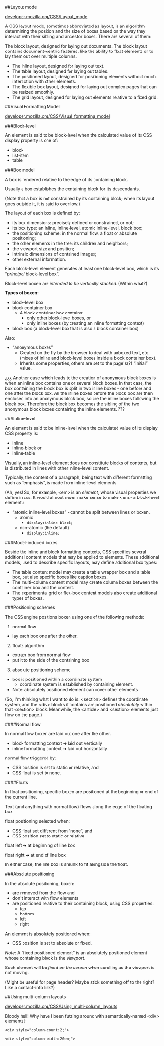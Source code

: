 ##Layout mode

[developer.mozilla.org/CSS/Layout_mode](https://developer.mozilla.org/en-US/docs/Web/CSS/Layout_mode)

A CSS layout mode, sometimes abbreviated as layout, is an algorithm determining the position and the size of boxes based on the way they interact with their sibling and ancestor boxes. There are several of them:

The block layout, designed for laying out documents. The block layout contains document-centric features, like the ability to float elements or to lay them out over multiple columns.

*  The inline layout, designed for laying out text.
*  The table layout, designed for laying out tables.
*  The positioned layout, designed for positioning elements without much interaction with other elements.
*  The flexible box layout, designed for laying out complex pages that can be resized smoothly.
*  The grid layout, designed for laying out elements relative to a fixed grid.


##Visual Formatting Model

[developer.mozilla.org/CSS/Visual_formatting_model](https://developer.mozilla.org/en-US/docs/Web/Guide/CSS/Visual_formatting_model)

###Block-level

An element is said to be block-level when the calculated value of its CSS display property is one of:

* block
* list-item
* table

###Box model

A box is rendered relative to the edge of its containing block.

Usually a box establishes the containing block for its descendants.

  (Note that a box is not constrained by its containing block; when its layout goes outside it, it is said to overflow.)


The layout of each box is defined by:
* its box dimensions: precisely defined or constrained, or not;
* its box type: an inline, inline-level, atomic inline-level, block box;
* the positioning scheme: in the normal flow, a float or absolute positioning;
* the other elements in the tree: its children and neighbors;
* the viewport size and position;
* intrinsic dimensions of contained images;
* other external information.

Each block-level element generates at least one block-level box, which is its “*principal* block-level box”.

Block-level boxen are *intended to be vertically stacked*. (Within what?)

**Types of boxen:**
* block-level box
* block container box
  * A block container box contains:
    * only other block-level boxes, or
    * only inline boxes (by creating an inline formatting context)
* block box (a block-level box that is also a block container box)

Also:
* “anonymous boxes”
  * Created on the fly by the browser to deal with unboxed text, etc. (mixes of inline and block-level boxes inside a block container box).
  * Inherits some properties, others are set to the page's(?) “initial” value.

¿¿¿
Another case which leads to the creation of anonymous block boxes is when an inline box contains one or several block boxes. In that case, the box containing the block box is split in two inline boxes - one before and one after the block box. All the inline boxes before the block box are then enclosed into an anonymous block box, so are the inline boxes following the block box. Therefore the block box becomes the sibling of the two anonymous block boxes containing the inline elements.
???


###Inline-level

An element is said to be inline-level when the calculated value of its display CSS property is:

* inline
* inline-block or
* inline-table

Visually, an inline-level element does *not* constitute blocks of contents, but is distributed in lines with other inline-level content.

Typically, the content of a paragraph, being text with different formatting such as “emphasis”, is made from inline-level elements.

  (Ah, yes!  So, for example, &lt;em&gt; is an *element*, whose visual properties we define in `css`.  It would almost never make sense to make &lt;em&gt; a block-level element.)

* “atomic inline-level boxes” - cannot be split between lines or boxen.
  * atomic
    * `display:inline-block;`
  * non-atomic (the default)
    * `display:inline;`

###Model-induced boxes

Beside the inline and block formatting contexts, CSS specifies several additional content models that may be applied to elements. These additional models, used to describe specific layouts, may define additional box types:

* The table content model may create a table wrapper box and a table box, but also specific boxes like caption boxes.
* The multi-column content model may create column boxes between the container box and the content.
* The experimental grid or flex-box content models also create additional types of boxes.

###Positioning schemes

The CSS engine positions boxen using one of the following methods:

1. normal flow
  * lay each box one after the other.
2. floats algorithm
  * extract box from normal flow
  * put it to the side of the containing box
3. absolute positioning scheme
  * box is positioned within a coordinate system
    * coordinate system is established by containing element.
  * Note: absolutely positioned element can cover other elements

(So, I'm thinking what I want to do is: &lt;section&gt; defines the coordinate system, and the &lt;div&gt; blocks it contains are positioned *absolutely* within that &lt;section&gt; block.  Meanwhile, the &lt;article&gt; and &lt;section&gt; elements just flow on the page.)

####Normal flow

In normal flow boxen are laid out one after the other.

* block formatting context ➜ laid out vertically
* inline formatting context ➜ laid out horizontally

normal flow triggered by:

* CSS position is set to static or relative, and
* CSS float is set to none.

####Floats

In float positioning, specific boxen are positioned at the beginning or end of the current line.

Text (and anything with normal flow) flows along the edge of the floating box

float positioning selected when:

* CSS float set different from “none”, and
* CSS position set to static or relative

float left ➜ at beginning of line box

float right ➜ at end of line box

  In either case, the line box is shrunk to fit alongside the float.


###Absolute positioning

In the absolute positioning, boxen:

* are removed from the flow and
* don't interact with flow elements
* are positioned relative to their containing block, using CSS properties:
    * top
    * bottom
    * left
    * right

An element is absolutely positioned when:

* CSS position is set to absolute or fixed.


*Note*: A “fixed positioned element” is an absolutely positioned element whose containing block is the *viewport*.

Such element will be *fixed on the screen* when scrolling as the viewport is not moving.

(Might be useful for page header?  Maybe stick something off to the right? Like a contact-info link?)


##Using multi-column layouts

[developer.mozilla.org/CSS/Using_multi-column_layouts](https://developer.mozilla.org/en-US/docs/Web/Guide/CSS/Using_multi-column_layouts)

Bloody hell!  Why have I been futzing around with semantically-named &lt;div&gt; elements?

`<div style="column-count:2;">`

`<div style="column-width:20em;">`
